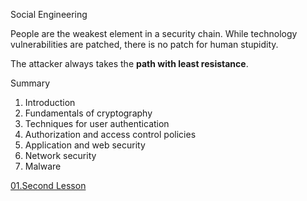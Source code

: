 
Social Engineering 

People are the weakest element in a security chain. While technology vulnerabilities are patched, there is no patch for human stupidity.

The attacker always takes the **path with least resistance**. 


Summary

1. Introduction
2. Fundamentals of cryptography
3. Techniques for user authentication
4. Authorization and access control policies
5. Application and web security
6. Network security
7. Malware

[01.Second Lesson](01.Second%20Lesson.md) 


